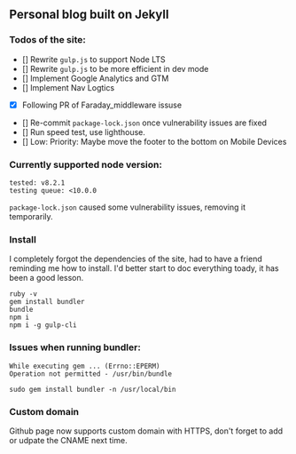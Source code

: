 ## Personal blog built on Jekyll

### Todos of the site:

- [] Rewrite `gulp.js` to support Node LTS
- [] Rewrite `gulp.js` to be more efficient in dev mode
- [] Implement Google Analytics and GTM
- [] Implement Nav Logtics
- [x] Following PR of Faraday_middleware issuse
- [] Re-commit `package-lock.json` once vulnerability issues are fixed
- [] Run speed test, use lighthouse.
- [] Low: Priority: Maybe move the footer to the bottom on Mobile Devices

### Currently supported node version:

    tested: v8.2.1
    testing queue: <10.0.0

`package-lock.json` caused some vulnerability issues, removing it temporarily.

### Install

I completely forgot the dependencies of the site, had to have a friend reminding me how to install. I'd better start to doc everything toady, it has been a good lesson.

    ruby -v
    gem install bundler
    bundle
    npm i
    npm i -g gulp-cli


### Issues when running bundler:

    While executing gem ... (Errno::EPERM)
    Operation not permitted - /usr/bin/bundle

    sudo gem install bundler -n /usr/local/bin

### Custom domain

Github page now supports custom domain with HTTPS, don't forget to add or udpate the CNAME next time.